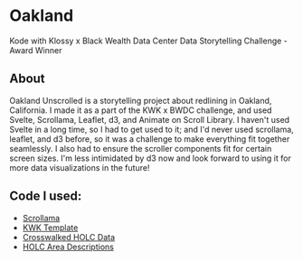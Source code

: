 # Oakland
Kode with Klossy x Black Wealth Data Center Data Storytelling Challenge - Award Winner

## About
Oakland Unscrolled is a storytelling project about redlining in Oakland, California. I made it as a part of the KWK x BWDC challenge, and used Svelte, Scrollama, Leaflet, d3, and Animate on Scroll Library. I haven't used Svelte in a long time, so I had to get used to it; and I'd never used scrollama, leaflet, and d3 before, so it was a challenge to make everything fit together seamlessly. I also had to ensure the scroller components fit for certain screen sizes. I'm less intimidated by d3 now and look forward to using it for more data visualizations in the future!

## Code I used:
- [Scrollama](https://github.com/russellsamora/scrollama/blob/main/docs/sticky-side/index.html)
- [KWK Template](https://github.com/jasminesamra/kwk-scrollytelling-template/blob/main/src/lib/TitleCard.svelte)
- [Crosswalked HOLC Data](https://github.com/americanpanorama/mapping-inequality-census-crosswalk/blob/main/MIv3Areas_2020TractCrosswalk.geojson)
- [HOLC Area Descriptions](https://github.com/americanpanorama/HOLC_Area_Description_Data/blob/master/ad_data.json)